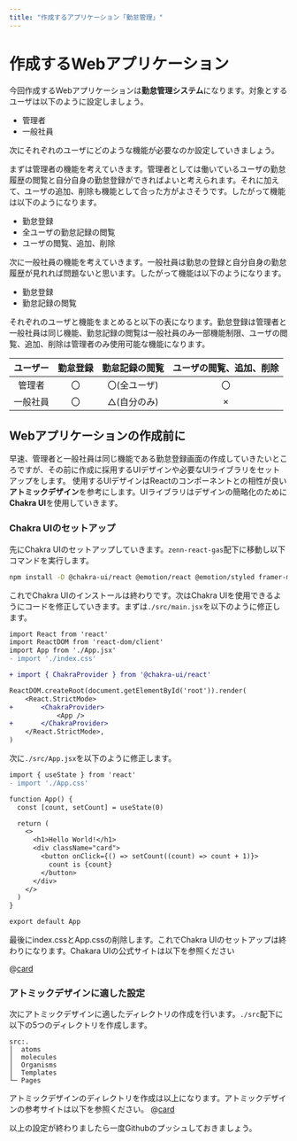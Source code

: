 ```yaml
---
title: "作成するアプリケーション「勤怠管理」"
---
```


# 作成するWebアプリケーション

今回作成するWebアプリケーションは**勤怠管理システム**になります。対象とするユーザは以下のように設定しましょう。

- 管理者
- 一般社員

次にそれぞれのユーザにどのような機能が必要なのか設定していきましょう。

まずは管理者の機能を考えていきます。管理者としては働いているユーザの勤怠履歴の閲覧と自分自身の勤怠登録ができればよいと考えられます。それに加えて、ユーザの追加、削除も機能として合った方がよさそうです。したがって機能は以下のようになります。

- 勤怠登録
- 全ユーザの勤怠記録の閲覧
- ユーザの閲覧、追加、削除

次に一般社員の機能を考えていきます。一般社員は勤怠の登録と自分自身の勤怠履歴が見れれば問題ないと思います。したがって機能は以下のようになります。

- 勤怠登録
- 勤怠記録の閲覧

それぞれのユーザと機能をまとめると以下の表になります。勤怠登録は管理者と一般社員は同じ機能、勤怠記録の閲覧は一般社員のみ一部機能制限、ユーザの閲覧、追加、削除は管理者のみ使用可能な機能になります。

|ユーザー|勤怠登録|勤怠記録の閲覧|ユーザの閲覧、追加、削除|
|:---:|:---:|:---:|:---:|
|管理者|〇|〇(全ユーザ)|〇|
|一般社員|〇|△(自分のみ)|×|

## Webアプリケーションの作成前に

早速、管理者と一般社員は同じ機能である勤怠登録画面の作成していきたいところですが、その前に作成に採用するUIデザインや必要なUIライブラリをセットアップをします。
使用するUIデザインはReactのコンポーネントとの相性が良い**アトミックデザイン**を参考にします。UIライブラリはデザインの簡略化のために**Chakra UI**を使用していきます。

### Chakra UIのセットアップ

先にChakra UIのセットアップしていきます。`zenn-react-gas`配下に移動し以下コマンドを実行します。

```sh
npm install -D @chakra-ui/react @emotion/react @emotion/styled framer-motion @chakra-ui/icons
```

これでChakra UIのインストールは終わりです。次はChakra UIを使用できるようにコードを修正していきます。まずは`./src/main.jsx`を以下のように修正します。

```diff jsx:./src/main.jsx
import React from 'react'
import ReactDOM from 'react-dom/client'
import App from './App.jsx'
- import './index.css'

+ import { ChakraProvider } from '@chakra-ui/react'

ReactDOM.createRoot(document.getElementById('root')).render(   
    <React.StrictMode>
+       <ChakraProvider>
            <App />
+       </ChakraProvider>
    </React.StrictMode>,
)
```

次に`./src/App.jsx`を以下のように修正します。

```diff jsx:./src/App.jsx
import { useState } from 'react'
- import './App.css'

function App() {
  const [count, setCount] = useState(0)

  return (
    <>
      <h1>Hello World!</h1>
      <div className="card">
        <button onClick={() => setCount((count) => count + 1)}>
          count is {count}
        </button>
      </div>
    </>
  )
}

export default App
```

最後にindex.cssとApp.cssの削除します。これでChakra UIのセットアップは終わりになります。Chakara UIの公式サイトは以下を参照ください

@[card](https://chakra-ui.com/)


### アトミックデザインに適した設定

次にアトミックデザインに適したディレクトリの作成を行います。`./src`配下に以下の5つのディレクトリを作成します。

```
src:.
│  atoms
│  molecules
│  Organisms
│  Templates
└─ Pages
```

アトミックデザインのディレクトリを作成は以上になります。アトミックデザインの参考サイトは以下を参照ください。
@[card](https://spice-factory.co.jp/web/about-atmicdesign/)

以上の設定が終わりましたら一度Githubのプッシュしておきましょう。